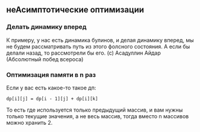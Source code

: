 ## неАсимптотические оптимизации


### Делать динамику вперед
К примеру, у нас есть динамика булинов, и делая динамику вперед, мы не будем рассматривать путь из этого фолсного состояния. А если бы делали назад, то рассмотрели бы его. 
(с) Асадуллин Айдар (Абсолютный побед всероса)


### Оптимизация памяти в n раз
Если у вас есть какое-то такое дп:
```
dp[i][j] = dp[i - 1][j] + dp[i][k]
```
То есть где используется только предыдущий массив, и вам нужны только текущие значения, а не весь массив, тогда вместо n массивов можно хранить 2.











